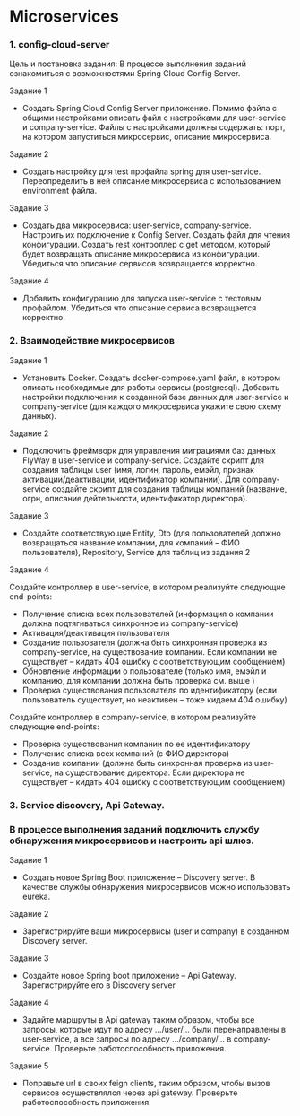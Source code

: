 # Microservices
### 1. config-cloud-server
Цель и постановка задания: В процессе выполнения заданий ознакомиться с возможностями Spring Cloud Config Server. 

Задание 1
* Создать Spring Cloud Config Server приложение. Помимо файла с общими настройками описать файл с настройками для 
user-service и company-service. Файлы с настройками должны содержать: порт, на котором запуститься микросервис, 
описание микросервиса. 

Задание 2 
* Создать настройку для test профайла spring для user-service. Переопределить в ней описание микросервиса c 
использованием environment файла. 

Задание 3 
* Создать два микросервиса: user-service, company-service. Настроить их подключение к Config Server. Создать файл для 
чтения конфигурации. Создать rest контроллер с get методом, который будет возвращать описание микросервиса из 
конфигурации. Убедиться что описание сервисов возвращается корректно. 

Задание 4 
* Добавить конфигурацию для запуска user-service с тестовым профайлом. Убедиться что описание сервиса возвращается 
корректно.

### 2. Взаимодействие микросервисов
Задание 1
* Установить Docker. Создать docker-compose.yaml файл, в котором описать необходимые для работы сервисы (postgresql). Добавить
настройки подключения к созданной базе данных для user-service и company-service (для каждого микросервиса укажите свою
схему данных).

Задание 2
* Подключить фреймворк для управления миграциями баз данных FlyWay в user-service и company-service. Создайте скрипт для
создания таблицы user (имя, логин, пароль, емэйл, признак активации/деактивации, идентификатор компании). Для company-
service создайте скрипт для создания таблицы компаний (название, огрн, описание дейтельности, идентификатор директора).

Задание 3
* Создайте соответствующие Entity, Dto (для пользователей должно возвращаться название компании, для компаний – ФИО
пользователя), Repository, Service для таблиц из задания 2

Задание 4

Создайте контроллер в user-service, в котором реализуйте следующие end-points:
* Получение списка всех пользователей (информация о компании должна подтягиваться синхронное из company-service)
* Активация/деактивация пользователя
* Создание пользователя (должна быть синхронная проверка из company-service, на существование компании. Если компании не существует –
кидать 404 ошибку с соответствующим сообщением)
* Обновление информации о пользователе (только имя, емэйл и компанию, для компании должна быть проверка см. выше )
* Проверка существования пользователя по идентификатору (если пользователь существует, но неактивен – тоже кидаем 404 ошибку)

Создайте контроллер в company-service, в котором реализуйте следующие end-points:
* Проверка существования компании по ее идентификатору
* Получение списка всех компаний (с ФИО директора)
* Создание компании (должна быть синхронная проверка из user-service, на существование директора. Если директора не существует – кидать 404
ошибку с соответствующим сообщением)

### 3. Service discovery, Api Gateway. 
### В процессе выполнения заданий подключить службу обнаружения микросервисов и настроить api шлюз.
Задание 1

* Создать новое Spring Boot приложение – Discovery server. В качестве службы обнаружения микросервисов можно использовать eureka.

Задание 2

* Зарегистрируйте ваши микросервисы (user и company) в созданном Discovery server.

Задание 3

* Создайте новое Spring boot приложение – Api Gateway. Зарегистрируйте его в Discovery server

Задание 4

* Задайте маршруты в Api gateway таким образом, чтобы все запросы, которые идут по адресу …/user/… были перенаправлены в user-service, а все
запросы по адресу …/company/… в company-service. Проверьте работоспособность приложения.

Задание 5

* Поправьте url в своих feign clients, таким образом, чтобы вызов сервисов осуществлялся через api gateway. Проверьте работоспособность приложения.